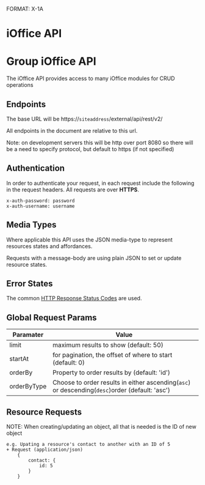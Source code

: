 FORMAT: X-1A
# iOffice API

# Group iOffice API
The iOffice API provides access to many iOffice modules for CRUD operations

## Endpoints
The base URL will be https://`siteaddress`/external/api/rest/v2/

All endpoints in the document are relative to this url.

Note: on development servers this will be http over port 8080 so there will be a need to specify protocol, but default to https (if not specified)


## Authentication
In order to authenticate your request, in each request include the following in the request headers.
All requests are over **HTTPS**.

```http
x-auth-password: password
x-auth-username: username
```

## Media Types
Where applicable this API uses the JSON media-type to represent resources states and affordances.

Requests with a message-body are using plain JSON to set or update resource states.

## Error States
The common [HTTP Response Status Codes](https://github.com/for-GET/know-your-http-well/blob/master/status-codes.md) are used.

## Global Request Params
| Paramater  | Value |
| ------------- | ------------- |
| limit | maximum results to show (default: 50)  |
| startAt | for pagination, the offset of where to start (default: 0)  |
| orderBy | Property to order results by (default: 'id')  |
| orderByType | Choose to order results in either ascending(`asc`) or descending(`desc`)order (default: 'asc')  |

## Resource Requests
NOTE: When creating/updating an object, all that is needed is the ID of new object
        
    e.g. Upating a resource's contact to another with an ID of 5
    + Request (application/json)
        {
            contact: {
                id: 5
            }
        }


<!-- include(endpoints/user.md) -->

<!-- include(endpoints/building.md) -->

<!-- include(endpoints/floor.md) -->

<!-- include(endpoints/room.md) -->

<!-- include(endpoints/asset.md) -->

<!-- include(endpoints/reservation.md) -->

<!-- include(endpoints/maintenance.md) -->


